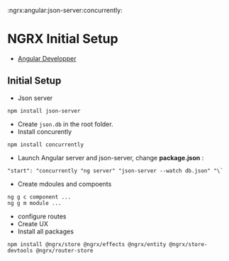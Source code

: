 :ngrx:angular:json-server:concurrently:

# NGRX Initial Setup

*   [Angular Developper](https://github.com/angulardeveloper-io/ngrx-store-app)

## Initial Setup

*   Json server

<!---->

    npm install json-server

*   Create `json.db` in the root folder.
*   Install concurently

<!---->

    npm install concurrently

*   Launch Angular server and json-server, change **package.json** :

<!---->

    "start": "concurrently "ng server" "json-server --watch db.json" "\`

*   Create mdoules and compoents

<!---->

```
ng g c component ...
ng g m module ...

```

*   configure routes
* Create UX
*   Install all packages

<!---->

    npm install @ngrx/store @ngrx/effects @ngrx/entity @ngrx/store-devtools @ngrx/router-store
